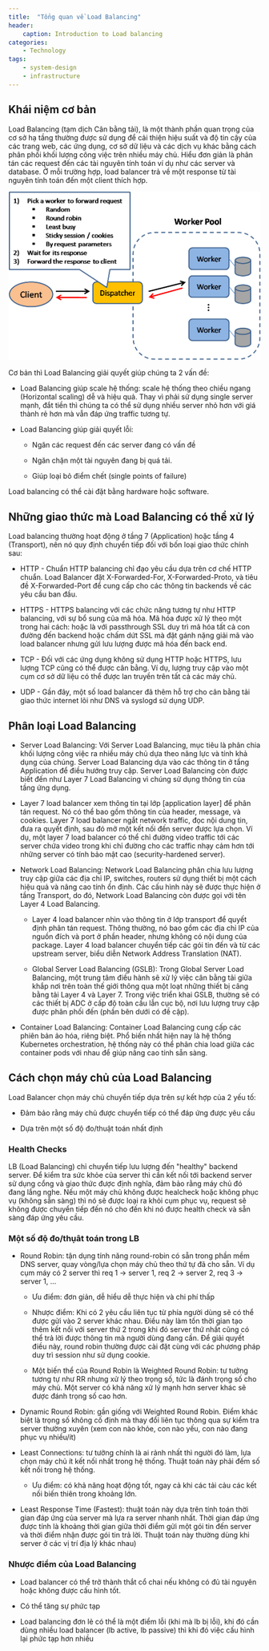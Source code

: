 ```yaml
---
title:  "Tổng quan về Load Balancing"
header:
    caption: Introduction to Load balancing
categories: 
    - Technology
tags:
    - system-design
    - infrastructure
---
```


## Khái niệm cơ bản
Load Balancing (tạm dịch Cân bằng tải), là một thành phần quan trọng của cơ sở hạ tầng thường được sử dụng để cải thiện hiệu suất và độ tin cậy của các trang web, các ứng dụng, cơ sở dữ liệu và các dịch vụ khác bằng cách phân phối khối lượng công việc trên nhiều máy chủ. Hiểu đơn giản là phân tán các request đến các tài nguyên tính toán ví dụ như các server và database. Ở mỗi trường hợp, load balancer trả về một response từ tài nguyên tính toán đến một client thích hợp.

![1.png](/images/2022-05-09-load-balancing/1.png)

<!-- <p align="center"><img src="images/2022-05-09-load-balancing/1.png"/></p> -->

Cơ bản thì Load Balancing giải quyết giúp chúng ta 2 vấn đề:

- Load Balancing giúp scale hệ thống: scale hệ thống theo chiều ngang (Horizontal scaling) dễ và hiệu quả. Thay vì phải sử dụng single server mạnh, đắt tiền thì chúng ta có thể sử dụng nhiều server nhỏ hơn với giá thành rẻ hơn mà vẫn đáp ứng traffic tương tự.

- Load Balancing giúp giải quyết lỗi:
    - Ngăn các request đến các server đang có vấn đề

    - Ngăn chặn một tài nguyên đang bị quá tải.

    - Giúp loại bỏ điểm chết (single points of failure)

Load balancing có thể cài đặt bằng hardware hoặc software.

## Những giao thức mà Load Balancing có thể xử lý

Load balancing thường hoạt động ở tầng 7 (Application) hoặc tầng 4 (Transport), nên nó quy định chuyển tiếp đối với bốn loại giao thức chính sau:
- HTTP - Chuẩn HTTP balancing chỉ đạo yêu cầu dựa trên cơ chế HTTP chuẩn. Load Balancer đặt X-Forwarded-For, X-Forwarded-Proto, và tiêu đề X-Forwarded-Port để cung cấp cho các thông tin backends về các yêu cầu ban đầu.

- HTTPS - HTTPS balancing với các chức năng tương tự như HTTP balancing, với sự bổ sung của mã hóa. Mã hóa được xử lý theo một trong hai cách: hoặc là với passthrough SSL duy trì mã hóa tất cả con đường đến backend hoặc chấm dứt SSL mà đặt gánh nặng giải mã vào load balancer nhưng gửi lưu lượng được mã hóa đến back end.

- TCP - Đối với các ứng dụng không sử dụng HTTP hoặc HTTPS, lưu lượng TCP cũng có thể được cân bằng. Ví dụ, lượng truy cập vào một cụm cơ sở dữ liệu có thể được lan truyền trên tất cả các máy chủ.

- UDP - Gần đây, một số load balancer đã thêm hỗ trợ cho cân bằng tải giao thức internet lõi như DNS và syslogd sử dụng UDP.

## Phân loại Load Balancing

- Server Load Balancing: Với Server Load Balancing, mục tiêu là phân chia khối lượng công việc ra nhiều máy chủ dựa theo năng lực và tính khả dụng của chúng. Server Load Balancing dựa vào các thông tin ở tầng Application để điều hướng truy cập. Server Load Balancing còn được biết đến như Layer 7 Load Balancing vì chúng sử dụng thông tin của tầng ứng dụng.

 - Layer 7 load balancer xem thông tin tại lớp [application layer] để phân tán request. Nó có thể bao gồm thông tin của header, message, và cookies. Layer 7 load balancer ngắt network traffic, đọc nội dung tin, đưa ra quyết định, sau đó mở một kết nối đến server được lựa chọn. Ví dụ, một layer 7 load balancer có thể chỉ đường video traffic tới các server chứa video trong khi chỉ đường cho các traffic nhạy cảm hơn tới những server có tính bảo mật cao (security-hardened server).
 
- Network Load Balancing: Network Load Balancing phân chia lưu lượng truy cập giữa các địa chỉ IP, switches, routers sử dụng thiết bị một cách hiệu quả và nâng cao tính ổn định. Các cấu hình này sẽ được thực hiện ở tầng Transport, do đó, Network Load Balancing còn được gọi với tên Layer 4 Load Balancing.
    - Layer 4 load balancer nhìn vào thông tin ở lớp transport để quyết định phân tán request. Thông thường, nó bao gồm các địa chỉ IP của nguồn đích và port ở phần header, nhưng không có nội dung của package. Layer 4 load balancer chuyển tiếp các gói tin đến và từ các upstream server, biểu diễn Network Address Translation (NAT).

    - Global Server Load Balancing (GSLB): Trong Global Server Load Balancing, một trung tâm điều hành sẽ xử lý việc cân bằng tải giữa khắp nơi trên toàn thế giới thông qua một loạt những thiết bị câng bằng tải Layer 4 và Layer 7. Trong việc triển khai GSLB, thường sẽ có các thiết bị ADC ở cấp độ toàn cầu lẫn cục bộ, nơi lưu lượng truy cập được phân phối đến (phần bên dưới có đề cập).

- Container Load Balancing: Container Load Balancing cung cấp các phiên bản ảo hóa, riêng biệt. Phổ biến nhất hiện nay là hệ thống Kubernetes orchestration, hệ thống này có thể phân chia load giữa các container pods với nhau để giúp nâng cao tính sẵn sàng.

## Cách chọn máy chủ của Load Balancing

Load Balancer chọn máy chủ chuyển tiếp dựa trên sự kết hợp của 2 yếu tố:

- Đảm bảo rằng máy chủ được chuyển tiếp có thể đáp ứng được yêu cầu

- Dựa trên một số độ đo/thuật toán nhất định

### Health Checks

LB (Load Balancing) chỉ chuyển tiếp lưu lượng đến "healthy" backend server. Để kiểm tra sức khỏe của server thì cần kết nối tới backend server sử dụng cổng và giao thức được định nghĩa, đảm bảo rằng máy chủ đó đang lắng nghe. Nếu một máy chủ không được healcheck hoặc không phục vụ (không sẵn sàng) thì nó sẽ được loại ra khỏi cụm phục vụ, request sẽ không được chuyển tiếp đến nó cho đến khi nó được health check và sẵn sàng đáp ứng yêu cầu.

### Một số độ đo/thụât toán trong LB

- Round Robin: tận dụng tính năng round-robin có sẵn trong phần mềm DNS server, quay vòng/lựa chọn máy chủ theo thứ tự đã cho sẵn. Ví dụ cụm máy có 2 server thì req 1 -> server 1, req 2 -> server 2, req 3 -> server 1, ...

    - Ưu điểm: đơn giản, dễ hiểu dễ thực hiện và chi phí thấp

    - Nhược điểm: Khi có 2 yêu cầu liên tục từ phía người dùng sẽ có thể được gửi vào 2 server khác nhau. Điều này làm tốn thời gian tạo thêm kết nối với server thứ 2 trong khi đó server thứ nhất cũng có thể trả lời được thông tin mà người dùng đang cần. Để giải quyết điều này, round robin thường được cài đặt cùng với các phương pháp duy trì session như sử dụng cookie.

     - Một biến thể của Round Robin là Weighted Round Robin: tư tưởng tương tự như RR nhưng xử lý theo trọng số, tức là đánh trọng số cho máy chủ. Một server có khả năng xử lý mạnh hơn server khác sẽ được đánh trọng số cao hơn. 

- Dynamic Round Robin: gần giống với Weighted Round Robin. Điểm khác biệt là trọng số không cố định mà thay đổi liên tục thông qua sự kiểm tra server thường xuyên (xem con nào khỏe, con nào yếu, con nào đang phục vụ nhiều/ít)

- Least Connections: tư tưởng chính là ai rảnh nhất thì người đó làm, lựa chọn máy chủ ít kết nối nhất trong hệ thống. Thuật toán này phải đếm số kết nối trong hệ thống.
    - Ưu điểm: có khả năng hoạt động tốt, ngay cả khi các tải cảu các kết nối biến thiên trong khoảng lớn.

- Least Response Time (Fastest): thuật toán này dựa trên tính toán thời gian đáp ứng của server mà lựa ra server nhanh nhất. Thời gian đáp ứng được tính là khoảng thời gian giữa thời điểm gửi một gói tin đến server và thời điểm nhận được gói tin trả lời. Thuật toán này thường dùng khi server ở các vị trí địa lý khác nhau)


### Nhược điểm của Load Balancing

- Load balancer có thể trở thành thắt cổ chai nếu không có đủ tài nguyên hoặc không được cấu hình tốt.

- Có thể tăng sự phức tạp

- Load balancing đơn lẻ có thể là một điểm lỗi (khi mà lb bị lỗi), khi đó cần dùng nhiều load balancer (lb active, lb passive) thì khi đó việc cấu hình lại phức tạp hơn nhiều
